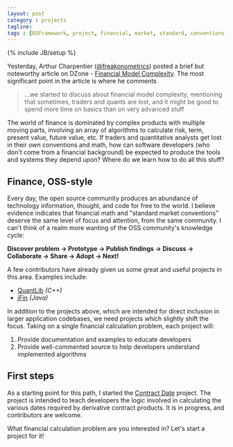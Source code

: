 ```yaml
---
layout: post
category : projects
tagline: 
tags : [OSFramework, project, financial, market, standard, conventions, algorithms]
---
```

{% include JB/setup %}

Yesterday, Arthur Charpentier ([@freakonometrics](https://twitter.com/#!/freakonometrics)) posted a brief
but noteworthy article on DZone - [Financial Model Complexity](http://architects.dzone.com/articles/financial-model-complexity).
The most significant point in the article is where he comments

> ...we started to discuss about financial model complexity, mentioning that
> sometimes, traders and quants are lost, and it might be good to spend more
> time on basics than on very advanced stuff

The world of finance is dominated by complex products with multiple moving parts, involving an array of
algorithms to calculate risk, term, present value, future value, etc. If traders and quantitative analysts
get lost in their *own* conventions and math, how can software developers (who don't come from a financial
background) be expected to produce the tools and systems they depend upon? Where do we learn how to do all
this stuff?

## Finance, OSS-style

Every day, the open source community produces an abundance of technology information, thought, and code
for free to the world. I believe evidence indicates that financial math and "standard market conventions"
deserve the same level of focus and attention, from the same community. I can't think of a realm more wanting
of the OSS community's knowledge cycle:

**Discover problem -> Prototype -> Publish findings -> Discuss -> Collaborate -> Share -> Adopt -> Next!**

A few contributors have already given us some great and useful projects in this area. Examples include:

* [QuantLib](http://quantlib.org/) *(C++)*
* [jFin](http://jfin.org/) *(Java)*

In addition to the projects above, which are intended for direct inclusion in larger application codebases, we
need projects which slightly shift the focus. Taking on a single financial calculation problem, each project
will:

1. Provide documentation and examples to educate developers
2. Provide well-commented source to help developers understand implemented algorithms

## First steps

As a starting point for this path, I started the [Contract Date](http://github.com/osframework/contract-date)
project. The project is intended to teach developers the logic involved in calculating the various dates required
by derivative contract products. It is in progress, and contributors are welcome.

What financial calculation problem are you interested in? Let's start a project for it!
